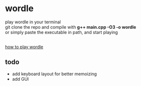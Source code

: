 # wordle
play wordle in your terminal<br/>
git clone the repo and compile with <b>g++ main.cpp -O3 -o wordle</b><br/>
or simply paste the executable in path, and start playing<br/><br/>

<a href=https://github.com/thunderbolt004/wordle/assets/100191701/7a53e825-d0dd-49d8-a57c-3768872cee9a>how to play wordle</a>

<h2>todo</h2>
<ul>
<li>add keyboard layout for better memoizing</li>
<li>add GUI</li>  
</ul>

